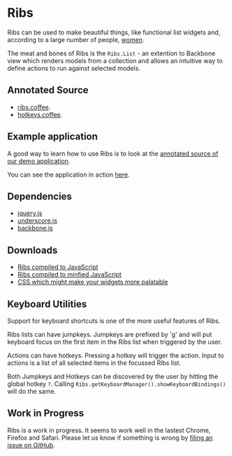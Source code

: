Ribs
====

Ribs can be used to make beautiful things, like functional list widgets and, 
according to a large number of people, 
[women](http://en.wikipedia.org/wiki/Eve#Creation).

The meat and bones of Ribs is the `Ribs.List` - an extention to Backbone view 
which renders models from a collection and allows an intuitive way to define 
actions to run against selected models. 

Annotated Source
----------------

- [ribs.coffee](http://quid.github.com/ribs/docs/ribs.html).
- [hotkeys.coffee](http://quid.github.com/ribs/docs/hotkeys.html).

Example application
-------------------

A good way to learn how to use Ribs is to look at the 
[annotated source of our demo application](http://quid.github.com/ribs/docs/todos.html).

You can see the application in action [here](http://quid.github.com/ribs/demo).

Dependencies
------------

+ [jquery.js](http://jquery.com)
+ [underscore.js](http://underscorejs.org)
+ [backbone.js](http://backbonejs.org)

Downloads
---------

+ [Ribs compiled to JavaScript](http://quid.github.com/ribs/ribs.js)
+ [Ribs compiled to minfied JavaScript](http://quid.github.com/ribs/ribs.min.js)
+ [CSS which might make your widgets more palatable](http://quid.github.com/ribs/ribs.css)


Keyboard Utilities
------------------

Support for keyboard shortcuts is one of the more useful features of Ribs.

Ribs lists can have jumpkeys. Jumpkeys are prefixed by 'g' and will put keyboard
focus on the first item in the Ribs list when triggered by the user.

Actions can have hotkeys. Pressing a hotkey will trigger the action. Input to
actions is a list of all selected items in the focussed Ribs list.

Both Jumpkeys and Hotkeys can be discovered by the user by hitting the global 
hotkey `?`. Calling `Ribs.getKeyboardManager().showKeyboardBindings()` will do the same.

Work in Progress
----------------

Ribs is a work in progress. It seems to work well in the lastest Chrome, Firefox
and Safari. Please let us know if something is wrong by [filing an issue on
GitHub](https://github.com/quid/ribs/issues).
